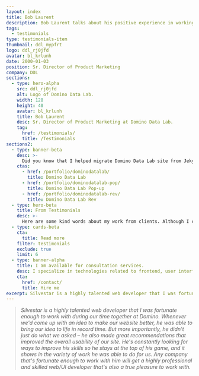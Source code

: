 ```yaml
---
layout: index
title: Bob Laurent
description: Bob Laurent talks about his positive experience in working with Silvestar Bistrović.
tags:
  - testimonials
type: testimonials-item
thumbnail: ddl_mypfrt
logo: ddl_rj0jfd
avatar: bl_krlunh
date: 2000-01-03
position: Sr. Director of Product Marketing
company: DDL
sections:
  - type: hero-alpha
    src: ddl_rj0jfd
    alt: Logo of Domino Data Lab.
    width: 128
    height: 40
    avatar: bl_krlunh
    title: Bob Laurent
    desc: Sr. Director of Product Marketing at Domino Data Lab.
    tag:
      href: /testimonials/
      title: /Testimonials
sections2:
  - type: banner-beta
    desc: >-
      Did you know that I helped migrate Domino Data Lab site from Jekyll to HubSpot CMS?
    ctas:
      - href: /portfolio/dominodatalab/
        title: Domino Data Lab
      - href: /portfolio/dominodatalab-pop/
        title: Domino Data Lab Pop-up
      - href: /portfolio/dominodatalab-rev/
        title: Domino Data Lab Rev
  - type: hero-beta
    title: From Testimonials
    desc: >-
      Here are some kind words about my work from clients. Although I collaborated with clients from more than 10 countries, most of them come from **The United States**.
  - type: cards-beta
    cta:
      title: Read more
    filter: testimonials
    exclude: true
    limit: 6
  - type: banner-alpha
    title: I am available for consultation services.
    desc: I specialize in technologies related to frontend, user interface, and web development.
    cta:
      href: /contact/
      title: Hire me
excerpt: Silvestar is a highly talented web developer that I was fortunate enough to work with...
---
```


> _Silvestar is a highly talented web developer that I was fortunate enough to work with during our time together at Domino. Whenever we'd come up with an idea to make our website better, he was able to bring our idea to life in record time. But more importantly, he didn't just do what we asked – he also made great recommendations that improved the overall usability of our site. He's constantly looking for ways to improve his skills so he stays at the top of his game, and it shows in the variety of work he was able to do for us. Any company that's fortunate enough to work with him will get a highly professional and skilled web/UI developer that's also a true pleasure to work with._
